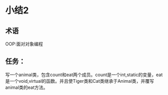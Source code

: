 # 小结2

## 术语

OOP:面对对象编程

## 任务：

写一个animal类，包含count和eat两个成员。count是一个int,static的变量，eat是一个void,virtual的函数。并且使Tiger类和Cat类继承于Animal类，并覆写animal类的eat方法。   